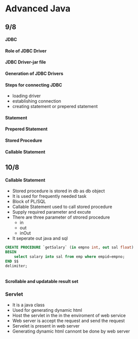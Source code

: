 # Advanced Java

## 9/8

#### JDBC

#### Role of JDBC Driver

#### JDBC Driver-jar file

#### Generation of JDBC Drivers

#### Steps for connecting JDBC

* loading driver
* establishing connection
* creating statement or prepered statement

#### Statement

#### Prepered Statement

#### Stored Procedure

#### Callable Statement

## 10/8

#### Callable Statement

* Stored procedure is stored in db as db object
* It is used for frequently needed task
* Block of PL/SQL
* Callable Statement used to call stored procedure
* Supply required parameter and excute
* There are three parameter of strored procedure
  * in
  * out
  * inOut
* It seperate out java and sql

```sql
CREATE PROCEDURE `getSalary` (in empno int, out sal float)
BEGIN
	select salary into sal from emp where empid=empno;
END $$
delimiter;


```

```java


```

#### Scrollable and updatable result set

### Servlet

* It is a java class
* Used for generating dynamic html
* Host the servlet in the in the enviroment of web service
* Web server is accept the request and send the request
* Servelet is present in web server
* Generating dynamic html cannont be done by web server
